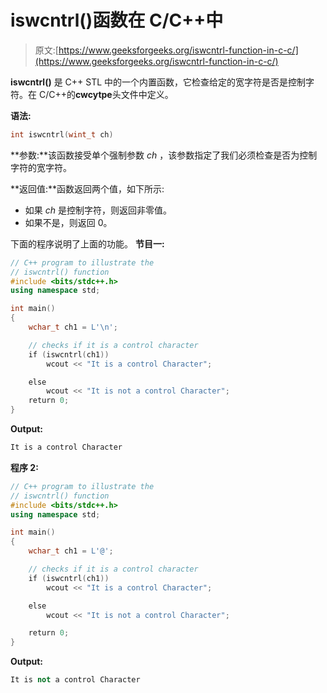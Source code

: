 # iswcntrl()函数在 C/C++中

> 原文:[https://www.geeksforgeeks.org/iswcntrl-function-in-c-c/](https://www.geeksforgeeks.org/iswcntrl-function-in-c-c/)

**iswcntrl()** 是 C++ STL 中的一个内置函数，它检查给定的宽字符是否是控制字符。在 C/C++的**cwcytpe**头文件中定义。

**语法:**

```cpp
int iswcntrl(wint_t ch)
```

**参数:**该函数接受单个强制参数 *ch* ，该参数指定了我们必须检查是否为控制字符的宽字符。

**返回值:**函数返回两个值，如下所示:

*   如果 *ch* 是控制字符，则返回非零值。
*   如果不是，则返回 0。

下面的程序说明了上面的功能。
**节目一:**

```cpp
// C++ program to illustrate the
// iswcntrl() function
#include <bits/stdc++.h>
using namespace std;

int main()
{
    wchar_t ch1 = L'\n';

    // checks if it is a control character
    if (iswcntrl(ch1))
        wcout << "It is a control Character";

    else
        wcout << "It is not a control Character";
    return 0;
}
```

**Output:**

```cpp
It is a control Character

```

**程序 2:**

```cpp
// C++ program to illustrate the
// iswcntrl() function
#include <bits/stdc++.h>
using namespace std;

int main()
{
    wchar_t ch1 = L'@';

    // checks if it is a control character
    if (iswcntrl(ch1))
        wcout << "It is a control Character";

    else
        wcout << "It is not a control Character";

    return 0;
}
```

**Output:**

```cpp
It is not a control Character

```